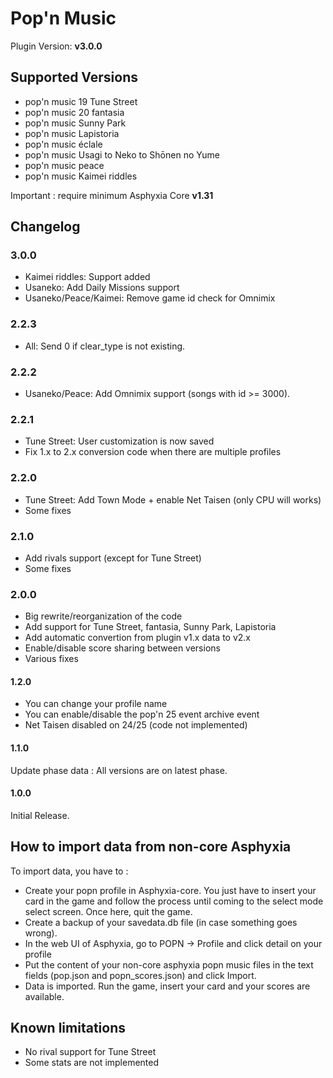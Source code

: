 # Pop'n Music

Plugin Version: **v3.0.0**

## Supported Versions
- pop'n music 19 Tune Street
- pop'n music 20 fantasia
- pop'n music Sunny Park
- pop'n music Lapistoria
- pop'n music éclale
- pop'n music Usagi to Neko to Shōnen no Yume
- pop'n music peace
- pop'n music Kaimei riddles

Important : require minimum Asphyxia Core **v1.31**

## Changelog

### 3.0.0
* Kaimei riddles: Support added
* Usaneko: Add Daily Missions support
* Usaneko/Peace/Kaimei: Remove game id check for Omnimix

### 2.2.3
* All: Send 0 if clear_type is not existing.

### 2.2.2
* Usaneko/Peace: Add Omnimix support (songs with id >= 3000).

### 2.2.1
* Tune Street: User customization is now saved
* Fix 1.x to 2.x conversion code when there are multiple profiles

### 2.2.0
* Tune Street: Add Town Mode + enable Net Taisen (only CPU will works)
* Some fixes

### 2.1.0
* Add rivals support (except for Tune Street)
* Some fixes

### 2.0.0
* Big rewrite/reorganization of the code
* Add support for Tune Street, fantasia, Sunny Park, Lapistoria
* Add automatic convertion from plugin v1.x data to v2.x
* Enable/disable score sharing between versions
* Various fixes

#### 1.2.0
* You can change your profile name
* You can enable/disable the pop'n 25 event archive event
* Net Taisen disabled on 24/25 (code not implemented)

#### 1.1.0
Update phase data : All versions are on latest phase.

#### 1.0.0
Initial Release.

## How to import data from non-core Asphyxia
To import data, you have to :
* Create your popn profile in Asphyxia-core. You just have to insert your card in the game and follow the process until coming to the select mode select screen. Once here, quit the game.
* Create a backup of your savedata.db file (in case something goes wrong).
* In the web UI of Asphyxia, go to POPN -> Profile and click detail on your profile
* Put the content of your non-core asphyxia popn music files in the text fields (pop.json and popn_scores.json) and click Import.
* Data is imported. Run the game, insert your card and your scores are available.

## Known limitations
* No rival support for Tune Street
* Some stats are not implemented